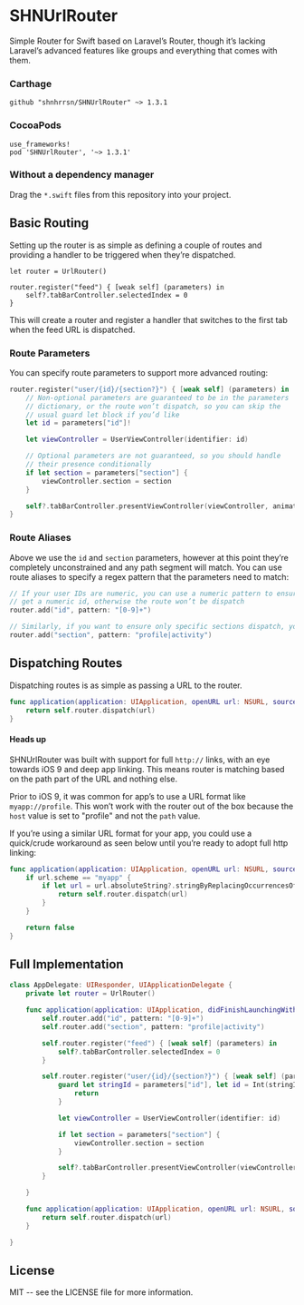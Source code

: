 # SHNUrlRouter
Simple Router for Swift based on Laravel’s Router, though it’s lacking Laravel’s advanced features like groups and everything that comes with them.

### Carthage

```
github "shnhrrsn/SHNUrlRouter" ~> 1.3.1
```

### CocoaPods

```
use_frameworks!
pod 'SHNUrlRouter', '~> 1.3.1'
```

### Without a dependency manager

Drag the `*.swift` files from this repository into your project.

## Basic Routing

Setting up the router is as simple as defining a couple of routes and providing a handler to be triggered when they’re dispatched.

```
let router = UrlRouter()

router.register("feed") { [weak self] (parameters) in
	self?.tabBarController.selectedIndex = 0
}
```

This will create a router and register a handler that switches to the first tab when the feed URL is dispatched.


### Route Parameters

You can specify route parameters to support more advanced routing:

```swift
router.register("user/{id}/{section?}") { [weak self] (parameters) in
	// Non-optional parameters are guaranteed to be in the parameters
	// dictionary, or the route won’t dispatch, so you can skip the
	// usual guard let block if you’d like
	let id = parameters["id"]!

	let viewController = UserViewController(identifier: id)

	// Optional parameters are not guaranteed, so you should handle
	// their presence conditionally
	if let section = parameters["section"] {
		viewController.section = section
	}

	self?.tabBarController.presentViewController(viewController, animated: true, completion: nil)
}
```

### Route Aliases

Above we use the `id` and `section` parameters, however at this point they’re completely unconstrained and any path segment will match.  You can use route aliases to specify a regex pattern that the parameters need to match:

```swift
// If your user IDs are numeric, you can use a numeric pattern to ensure you’ll always
// get a numeric id, otherwise the route won’t be dispatch
router.add("id", pattern: "[0-9]+")

// Similarly, if you want to ensure only specific sections dispatch, you can do that too
router.add("section", pattern: "profile|activity")
```

## Dispatching Routes

Dispatching routes is as simple as passing a URL to the router.

```swift
func application(application: UIApplication, openURL url: NSURL, sourceApplication: String?, annotation: AnyObject?) -> Bool {
	return self.router.dispatch(url)
}
```

#### Heads up

SHNUrlRouter was built with support for full `http://` links, with an eye towards iOS 9 and deep app linking.  This means router is matching based on the path part of the URL and nothing else.

Prior to iOS 9, it was common for app’s to use a URL format like `myapp://profile`.  This won’t work with the router out of the box because the `host` value is set to "profile" and not the `path` value.

If you’re using a similar URL format for your app, you could use a quick/crude workaround as seen below until you’re ready to adopt full http linking:

```swift
func application(application: UIApplication, openURL url: NSURL, sourceApplication: String?, annotation: AnyObject?) -> Bool {
	if url.scheme == "myapp" {
		if let url = url.absoluteString?.stringByReplacingOccurrencesOfString("://", withString: "://host/") {
			return self.router.dispatch(url)
		}
	}

	return false
}
```

## Full Implementation

```swift
class AppDelegate: UIResponder, UIApplicationDelegate {
	private let router = UrlRouter()

	func application(application: UIApplication, didFinishLaunchingWithOptions launchOptions: [NSObject:AnyObject]?) -> Bool {
		self.router.add("id", pattern: "[0-9]+")
		self.router.add("section", pattern: "profile|activity")

		self.router.register("feed") { [weak self] (parameters) in
			self?.tabBarController.selectedIndex = 0
		}

		self.router.register("user/{id}/{section?}") { [weak self] (parameters) in
			guard let stringId = parameters["id"], let id = Int(stringId) else {
				return
			}

			let viewController = UserViewController(identifier: id)

			if let section = parameters["section"] {
				viewController.section = section
			}

			self?.tabBarController.presentViewController(viewController, animated: true, completion: nil)
		}

	}

	func application(application: UIApplication, openURL url: NSURL, sourceApplication: String?, annotation: AnyObject?) -> Bool {
		return self.router.dispatch(url)
	}

}
```

## License

MIT -- see the LICENSE file for more information.
